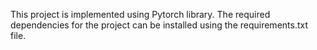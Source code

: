 This project is implemented using Pytorch library. The required dependencies for the project can be installed using the requirements.txt file. 
